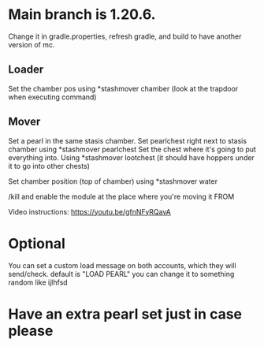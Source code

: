# Main branch is 1.20.6.
Change it in gradle.properties, refresh gradle, and build to have another version of mc.

Loader 
-------

Set the chamber pos using *stashmover chamber 
(look at the trapdoor when executing command)

Mover
--------

Set a pearl in the same stasis chamber.
Set pearlchest right next to stasis chamber using *stashmover pearlchest
Set the chest where it's going to put everything into. Using *stashmover lootchest
(it should have hoppers under it to go into other chests)

Set chamber position (top of chamber) using *stashmover water

/kill and enable the module at the place where you're moving it FROM

Video instructions:
https://youtu.be/gfnNFyRQavA



# Optional
You can set a custom load message on both accounts, which they will send/check.
default is "LOAD PEARL"
you can change it to something random like ijlhfsd

# Have an extra pearl set just in case please




